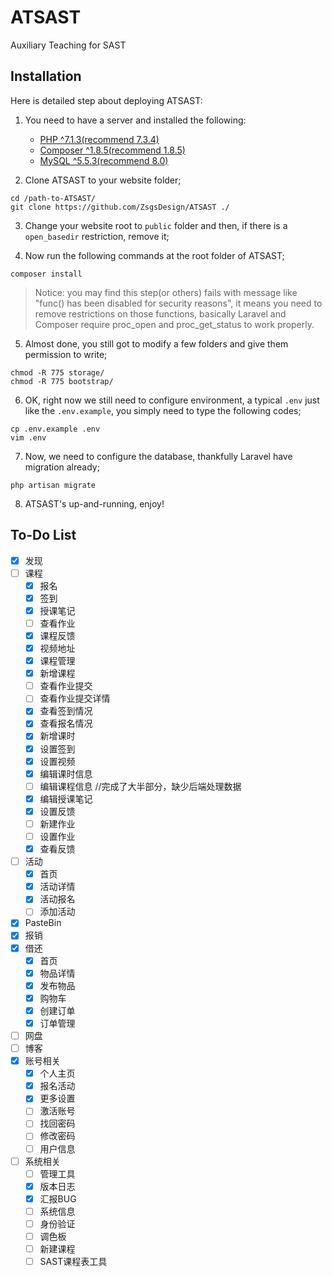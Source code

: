 # ATSAST
Auxiliary Teaching for SAST

## Installation

Here is detailed step about deploying ATSAST:

1. You need to have a server and installed the following:
    - [PHP ^7.1.3(recommend 7.3.4)](http://php.net/downloads.php)
    - [Composer ^1.8.5(recommend 1.8.5)](https://getcomposer.org)
    - [MySQL ^5.5.3(recommend 8.0)](https://www.mysql.com/)

2. Clone ATSAST to your website folder;

```
cd /path-to-ATSAST/
git clone https://github.com/ZsgsDesign/ATSAST ./
```

3. Change your website root to `public` folder and then, if there is a `open_basedir` restriction, remove it;

4. Now run the following commands at the root folder of ATSAST;

```
composer install
```

> Notice: you may find this step(or others) fails with message like "func() has been disabled for security reasons", it means you need to remove restrictions on those functions, basically Laravel and Composer require proc_open and proc_get_status to work properly.

5. Almost done, you still got to modify a few folders and give them permission to write;

```
chmod -R 775 storage/
chmod -R 775 bootstrap/
```

6. OK, right now we still need to configure environment, a typical `.env` just like the `.env.example`, you simply need to type the following codes;

```
cp .env.example .env
vim .env
```

7. Now, we need to configure the database, thankfully Laravel have migration already;

```
php artisan migrate
```

8. ATSAST's up-and-running, enjoy!

## To-Do List

- [X] 发现
- [ ] 课程
    - [X] 报名
    - [X] 签到
    - [X] 授课笔记
    - [ ] 查看作业
    - [X] 课程反馈
    - [X] 视频地址
    - [X] 课程管理
    - [X] 新增课程
    - [ ] 查看作业提交
    - [ ] 查看作业提交详情
    - [X] 查看签到情况
    - [X] 查看报名情况
    - [X] 新增课时
    - [X] 设置签到
    - [X] 设置视频
    - [X] 编辑课时信息
    - [ ] 编辑课程信息 //完成了大半部分，缺少后端处理数据
    - [X] 编辑授课笔记
    - [X] 设置反馈
    - [ ] 新建作业
    - [ ] 设置作业
    - [X] 查看反馈
- [ ] 活动
    - [X] 首页
    - [X] 活动详情
    - [X] 活动报名
    - [ ] 添加活动
- [X] PasteBin
- [X] 报销
- [X] 借还
    - [X] 首页
    - [X] 物品详情
    - [X] 发布物品
    - [X] 购物车
    - [X] 创建订单
    - [X] 订单管理
- [ ] 网盘
- [ ] 博客
- [X] 账号相关
    - [X] 个人主页
    - [X] 报名活动
    - [X] 更多设置
    - [ ] 激活账号
    - [ ] 找回密码
    - [ ] 修改密码
    - [ ] 用户信息
- [ ] 系统相关
    - [ ] 管理工具
    - [X] 版本日志
    - [X] 汇报BUG
    - [ ] 系统信息
    - [ ] 身份验证
    - [ ] 调色板
    - [ ] 新建课程
    - [ ] SAST课程表工具
